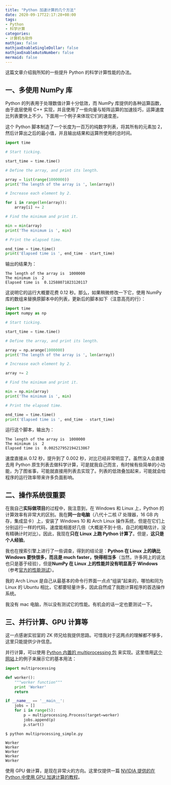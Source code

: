 ```yaml
---
title: "Python 加速计算的几个方法"
date: 2020-09-17T22:17:28+08:00
tags:
- Python
- 科学计算
categories:
- 计算机与软件
mathjax: false
mathjaxEnableSingleDollar: false
mathjaxEnableAutoNumber: false
mermaid: false
---
```


这篇文章介绍我所知的一些提升 Python 的科学计算性能的办法。

<!--more-->

## 一、多使用 NumPy 库

Python 的列表用于处理数值计算十分低效，而 NumPy 库提供的各种运算函数，由于底层使用 C++ 实现，并且使用了一些向量与矩阵运算的加速技巧，运算速度比列表要快上不少。下面用一个例子来体现它们的速度差。

这个 Python 脚本制造了一个长度为一百万的纯数字列表，将其所有的元素加 2，然后计算出之后的最小值，并且输出结果和运算所使用的总时间。

```python
import time

# Start ticking.

start_time = time.time()

# Define the array, and print its length.

array = list(range(1000000))
print('The length of the array is ', len(array))

# Increase each element by 2.

for i in range(len(array)):
    array[i] += 2

# Find the minimum and print it.

min = min(array)
print('The minimum is ', min)

# Print the elapsed time.

end_time = time.time()
print('Elapsed time is ', end_time - start_time)
```

输出的结果为：

```
The length of the array is  1000000
The minimum is  2
Elapsed time is  0.12588071823120117
```

这说明它的运行大概要花费 0.12 秒。那么，如果稍微修改一下它，使用 NumPy 库的数组来替换原脚本中的列表，更新后的脚本如下（注意高亮的行）：

```python {hl_lines=[2,10,15,19]}
import time
import numpy as np

# Start ticking.

start_time = time.time()

# Define the array, and print its length.

array = np.arange(1000000)
print('The length of the array is ', len(array))

# Increase each element by 2.

array += 2

# Find the minimum and print it.

min = np.min(array)
print('The minimum is ', min)

# Print the elapsed time.

end_time = time.time()
print('Elapsed time is ', end_time - start_time)
```

运行这个脚本，输出为：

```
The length of the array is  1000000
The minimum is  2
Elapsed time is  0.002527952194213867
```

速度直接从 0.12 秒，提升到了 0.002 秒，对比已经非常明显了。虽然没人会直接去用 Python 原生列表去做科学计算，可是就我自己而言，有时候有些简单的小功能，为了图省事，可能就直接用列表去实现了。列表的低效叠加起来，可能就会给程序的运行效率带来许多负面影响。

## 二、操作系统很重要

在我自己**实际做项目**的过程中，我注意到，在 Windows 和 Linux 上，Python 的计算效率有非常大的区别。我在**同一台电脑**（八代十二核 i7 处理器，16 GB 内存，集成显卡）上，安装了 Windows 10 和 Arch Linux 操作系统，但是在它们上分别运行一样的代码，速度能相差好几倍（大概是不到十倍，自己的粗略估计，没有精确计时对比）。因此，我现在**只在 Linux 上跑 Python 计算了**。但是，**这只是个人经验**。

我也在搜索引擎上进行了一些调查，得到的结论是：**Python 在 Linux 上的确比 Windows 要快很多，而且是 much faster，快得相当多**（当然，许多网上的说法也只是基于经验），但是**NumPy 在 Linux 上的性能并没有明显高于 Windows**（参考[官方的性能测试](https://numpy.org/doc/stable/reference/random/performance.html)）。

我的 Arch Linux 是自己从最基本的命令行界面一点点“组装”起来的，哪怕和同为 Linux 的 Ubuntu 相比，它都要轻量许多，因此自然成了我跑计算程序的首选操作系统。

我没有 mac 电脑，所以没有测试它的性能。有机会的话一定也要测试一下。

## 三、并行计算、GPU 计算等

这一点感谢实验室的 ZK 师兄给我提供思路。可惜我对于这两点的理解都不够多，这里只能提供少许信息。

并行计算，可以使用 [Python 内置的 multiprocessing 包](https://docs.python.org/3/library/multiprocessing.html) 来实现。这里借用[这个网站](https://pymotw.com/2/multiprocessing/basics.html)上的例子来展示它的基本用法：

```python
import multiprocessing

def worker():
    """worker function"""
    print 'Worker'
    return

if __name__ == '__main__':
    jobs = []
    for i in range(5):
        p = multiprocessing.Process(target=worker)
        jobs.append(p)
        p.start()
```

```
$ python multiprocessing_simple.py

Worker
Worker
Worker
Worker
Worker
```

使用 GPU 做计算，是现在非常火的方向。这里仅提供一篇 [NVIDIA 提供的在 Python 中使用 GPU 加速计算的教程](https://developer.nvidia.com/how-to-cuda-python)。
